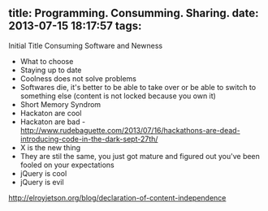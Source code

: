 title: Programming. Consumming. Sharing.
date: 2013-07-15 18:17:57
tags:
---

Initial Title
 Consuming Software and Newness

* What to choose
* Staying up to date
* Coolness does not solve problems
* Softwares die, it's better to be able to take over or be able to switch to something else (content is not locked because you own it)
* Short Memory Syndrom
 * Hackaton are cool
 * Hackaton are bad - http://www.rudebaguette.com/2013/07/16/hackathons-are-dead-introducing-code-in-the-dark-sept-27th/
 * X is the new thing
 * They are stil the same, you just got mature and figured out you've been fooled on your expectations
 * jQuery is cool
 * jQuery is evil

http://elroyjetson.org/blog/declaration-of-content-independence
